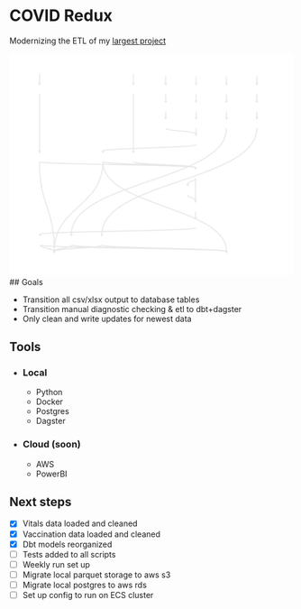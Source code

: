 # COVID Redux

Modernizing the ETL of my [largest project]("https://github.com/jeffbrennan/TexasPandemics")

<img src="./images/asset_diagram.svg">
## Goals

- Transition all csv/xlsx output to database tables
- Transition manual diagnostic checking & etl to dbt+dagster
- Only clean and write updates for newest data

## Tools

- ### Local
  - Python
  - Docker
  - Postgres
  - Dagster

- ### Cloud (soon)
  - AWS 
  - PowerBI

## Next steps
- [x] Vitals data loaded and cleaned
- [x] Vaccination data loaded and cleaned
- [x] Dbt models reorganized
- [ ] Tests added to all scripts
- [ ] Weekly run set up 
- [ ] Migrate local parquet storage to aws s3
- [ ] Migrate local postgres to aws rds
- [ ] Set up config to run on ECS cluster